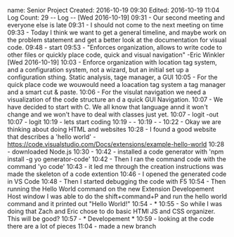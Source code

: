 name:     	Senior Project
Created:  	2016-10-19 09:30
Edited:   	2016-10-19 11:04
Log Count:	29
-- Log -- 
[Wed 2016-10-19]
09:31 - Our second meeting and everyone else is late
09:31 - I should not come to the next meeting on time
09:33 - Today I think we want to get a general timeline, and maybe work on the problem statement and get a better look at the documentation for visual code. 
09:48 - start
09:53 - "Enforces organization, allows to write code to other files or quickly place code, quick and visual navigation" -Eric Winkler
[Wed 2016-10-19]
10:03 - Enforce organization with location tag system, and a configuration system, not a wizard, but an initial set up a configuration sthing. Static analysis, tage manager, a GUI
10:05 - For the quick place code we wouwould need a loacation tag system a tag manager and a smart cut & paste.
10:06 - For the visulat navigation we need a visualization of the code structure an d a quick GUI Navigation. 
10:07 - We have decided to start with C. We all know that language annd it won't change and we won't have to deal with classes just yet.
10:07 - logit -out
10:07 - logit
10:19 - lets start coding
10:19 - -
10:19 - -
10:22 - Okay we are thinking about doing HTML and websites
10:28 - I found a good website that describes a 'hello world' - https://code.visualstudio.com/Docs/extensions/example-hello-world
10:28 - downloaded Node.js
10:30 - 
10:42 - installed a code generator with 'npm install -g yo generator-code' 
10:42 - Then I ran the command code with the command 'yo code' 
10:43 - it led me through the creation instructions was made the skeleton of a code extention
10:46 - I opened the generated code in VS Code 
10:48 - Then I started debugging the code with F5
10:54 - Then running the Hello World command on the new Extension Developement Host window I was able to do the shift+command+P and run the hello world command and it printed out "Hello World!"
10:54 - *
10:55 - So while I was doing that Zach and Eric chose to do basic HTMl JS and CSS organizer. This will be good? 
10:57 - * Developement * 
10:59 - looking at the code there are a lot of pieces
11:04 - made a new branch 
